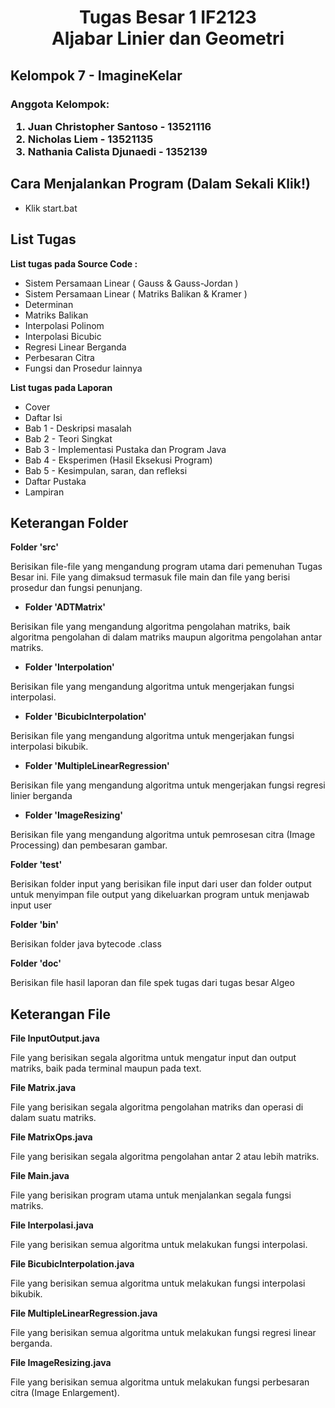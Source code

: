 <h1> <center> Tugas Besar 1 IF2123 <br> 
Aljabar Linier dan Geometri </center> </h1>

<h2> <b> Kelompok 7 - ImagineKelar </b> </h2>
<h3> Anggota Kelompok: 
<ol> 
<li> Juan Christopher Santoso - 13521116 
<li> Nicholas Liem  - 13521135 
<li> Nathania Calista Djunaedi - 1352139
</ol> </h3>

<h2> <b> Cara Menjalankan Program (Dalam Sekali Klik!) </b> </h2>
<ul> 
<li> Klik start.bat
</ul>

<h2> <b> List Tugas </b> </h2>
<p> <b> List tugas pada Source Code : </b> </p>
<ul>
<li> Sistem Persamaan Linear ( Gauss & Gauss-Jordan )
<li> Sistem Persamaan Linear ( Matriks Balikan & Kramer )
<li> Determinan 
<li> Matriks Balikan
<li> Interpolasi Polinom 
<li> Interpolasi Bicubic
<li> Regresi Linear Berganda
<li> Perbesaran Citra
<li> Fungsi dan Prosedur lainnya
</ul>

<p><b> List tugas pada Laporan </b></p>
<ul>
<li> Cover 
<li> Daftar Isi
<li> Bab 1 - Deskripsi masalah
<li> Bab 2 - Teori Singkat 
<li> Bab 3 - Implementasi Pustaka dan Program Java
<li> Bab 4 - Eksperimen (Hasil Eksekusi Program)
<li> Bab 5 - Kesimpulan, saran, dan refleksi
<li> Daftar Pustaka
<li> Lampiran
</ul>

<h2> <b> Keterangan Folder </b> </h2>
<p> <b> Folder 'src' </b> </p>
<p> Berisikan file-file yang mengandung program utama dari pemenuhan Tugas Besar ini. File yang dimaksud termasuk file main dan file yang berisi prosedur dan fungsi penunjang. </p>
<ul> <li> <p> <b> Folder 'ADTMatrix' </b> </p> </li> </ul>
<p> Berisikan file yang mengandung algoritma pengolahan matriks, baik algoritma pengolahan di dalam matriks maupun algoritma pengolahan antar matriks.</p>
<ul> <li> <p> <b> Folder 'Interpolation' </b> </p> </li> </ul>
<p> Berisikan file yang mengandung algoritma untuk mengerjakan fungsi interpolasi. </b>
<ul> <li> <p> <b> Folder 'BicubicInterpolation' </b> </p> </li> </ul>
<p> Berisikan file yang mengandung algoritma untuk mengerjakan fungsi interpolasi bikubik. </p>
<ul> <li> <p> <b> Folder 'MultipleLinearRegression' </b> </p> </li> </ul>
<p> Berisikan file yang mengandung algoritma untuk mengerjakan fungsi regresi linier berganda </p>
<ul> <li> <p> <b> Folder 'ImageResizing' </b> </p> </li> </ul>
<p> Berisikan file yang mengandung algoritma untuk pemrosesan citra (Image Processing) dan pembesaran gambar. </p>
<p> <b> Folder 'test' </b> </p>
<p> Berisikan folder input yang berisikan file input dari user dan folder output untuk menyimpan file output yang dikeluarkan program untuk menjawab input user </p>
<p> <b> Folder 'bin' </b> </p>
<p> Berisikan folder java bytecode .class </p>
<p> <b> Folder 'doc' </b> </p>
<p> Berisikan file hasil laporan dan file spek tugas dari tugas besar Algeo </p>

<h2> <b> Keterangan File </b> </h2>
<p> <b> File InputOutput.java </b> </p>
<p> File yang berisikan segala algoritma untuk mengatur input dan output matriks, baik pada terminal maupun pada text. </p>
<p> <b> File Matrix.java </b> </p>
<p> File yang berisikan segala algoritma pengolahan matriks dan operasi di dalam suatu matriks. </p>
<p> <b> File MatrixOps.java </b> </p>
<p> File yang berisikan segala algoritma pengolahan antar 2 atau lebih matriks. </p>
<p> <b> File Main.java </b> </p>
<p> File yang berisikan program utama untuk menjalankan segala fungsi matriks. </p>
<p> <b> File Interpolasi.java </b> </p>
<p> File yang berisikan semua algoritma untuk melakukan fungsi interpolasi. </p>
<p> <b> File BicubicInterpolation.java </b></p>
<p> File yang berisikan semua algoritma untuk melakukan fungsi interpolasi bikubik. </p>
<p> <b> File MultipleLinearRegression.java </b></p>
<p> File yang berisikan semua algoritma untuk melakukan fungsi regresi linear berganda. </p>
<p> <b> File ImageResizing.java </b> </p>
<p> File yang berisikan semua algoritma untuk melakukan fungsi perbesaran citra (Image Enlargement). </p>
